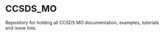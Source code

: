 CCSDS_MO
========

Repository for holding all CCSDS MO documentation, examples, tutorials and issue lists.
